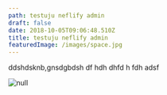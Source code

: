 ```yaml
---
path: testuju neflify admin
draft: false
date: 2018-10-05T09:06:48.510Z
title: testuju neflify admin
featuredImage: /images/space.jpg
---
```

ddshdsknb,gnsdgbdsh
df
hdh
dhfd
h
fdh
adsf

![null](/images/featured.jpg)

